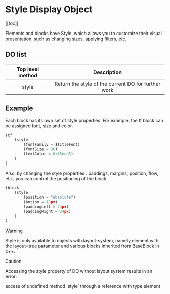# Style Display Object

[[toc]]

Elements and blocks have Style, which allows you to customize their visual presentation, such as changing sizes, applying filters, etc.

## DO list

| Top level method | Description |
| :--------------: | :---------: |
| style | Return the style of the current DO for further work |

## Example

Each block has its own set of style properties. For example, the tf block can be assigned font, size and color.

```python
(tf
    (style
        (fontFamily = $TitleFont)
        (fontSize = 36)
        (textColor = 0xf5eed5)
    )
)
```

Also, by changing the style properties : paddings, margins, position, flow, etc., you can control the positioning of the block.

```python
(block
    (style
        (position = "absolute")
        (bottom = 18px)
        (paddingLeft = 24px)
        (paddingRight = 24px)
    )
)
```

> [!WARNING]
> Style is only available to objects with layout-system, namely element with the layout=true parameter and various blocks inherited from BaseBlock in c++.

> [!CAUTION]
> Accessing the style property of DO without layout system results in an error: 
>
> access of undefined method 'style' through a reference with type element

